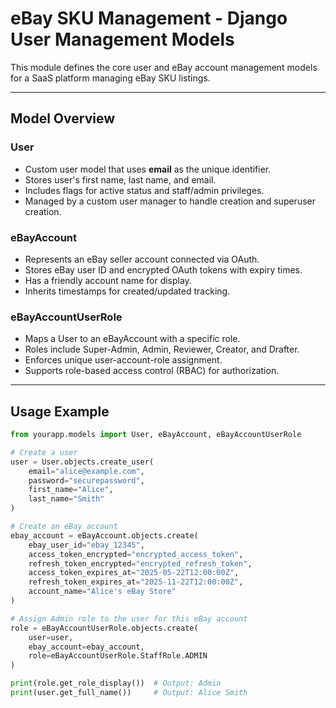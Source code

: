 # eBay SKU Management - Django User Management Models

This module defines the core user and eBay account management models
for a SaaS platform managing eBay SKU listings.

---

## Model Overview

### User
- Custom user model that uses **email** as the unique identifier.
- Stores user's first name, last name, and email.
- Includes flags for active status and staff/admin privileges.
- Managed by a custom user manager to handle creation and superuser creation.

### eBayAccount
- Represents an eBay seller account connected via OAuth.
- Stores eBay user ID and encrypted OAuth tokens with expiry times.
- Has a friendly account name for display.
- Inherits timestamps for created/updated tracking.

### eBayAccountUserRole
- Maps a User to an eBayAccount with a specific role.
- Roles include Super-Admin, Admin, Reviewer, Creator, and Drafter.
- Enforces unique user-account-role assignment.
- Supports role-based access control (RBAC) for authorization.

---

## Usage Example

```python
from yourapp.models import User, eBayAccount, eBayAccountUserRole

# Create a user
user = User.objects.create_user(
    email="alice@example.com",
    password="securepassword",
    first_name="Alice",
    last_name="Smith"
)

# Create an eBay account
ebay_account = eBayAccount.objects.create(
    ebay_user_id="ebay_12345",
    access_token_encrypted="encrypted_access_token",
    refresh_token_encrypted="encrypted_refresh_token",
    access_token_expires_at="2025-05-22T12:00:00Z",
    refresh_token_expires_at="2025-11-22T12:00:00Z",
    account_name="Alice's eBay Store"
)

# Assign Admin role to the user for this eBay account
role = eBayAccountUserRole.objects.create(
    user=user,
    ebay_account=ebay_account,
    role=eBayAccountUserRole.StaffRole.ADMIN
)

print(role.get_role_display())  # Output: Admin
print(user.get_full_name())     # Output: Alice Smith
